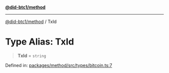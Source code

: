 [**@did-btc1/method**](../README.md)

***

[@did-btc1/method](../globals.md) / TxId

# Type Alias: TxId

> **TxId** = `string`

Defined in: [packages/method/src/types/bitcoin.ts:7](https://github.com/dcdpr/did-btc1-js/blob/751aedd75738c26882a2149e644ae32b9e424707/packages/method/src/types/bitcoin.ts#L7)
